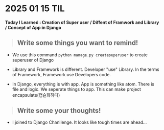 # **2025 01 15 TIL**

#### Today I Learned : Creation of Super user / Diffent of Framwork and Library / Concept of App in Django

> ## Write some things you want to remind!

- We use this command `python manage.py createsuperuser` to create superuser of Django

- Library and Framework is different. Developer "use" Library. In the terms of Framework, Framework use Developers code.

- In Django, everything is with app. App is something like atom. There is file and logic. We seperate things to app. This can make project encapsulate(캡슐화하다)

> ## Write some your thoughts!

- I joined to Django Chanllenge. It looks like tough times are ahead...
